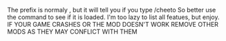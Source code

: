 The prefix is normaly , but it will tell you if you type /cheeto   So better use the command to see if it is loaded. I'm too lazy to list all featues, but enjoy.
IF YOUR GAME CRASHES OR THE MOD DOESN'T WORK REMOVE OTHER MODS AS THEY MAY CONFLICT WITH THEM
